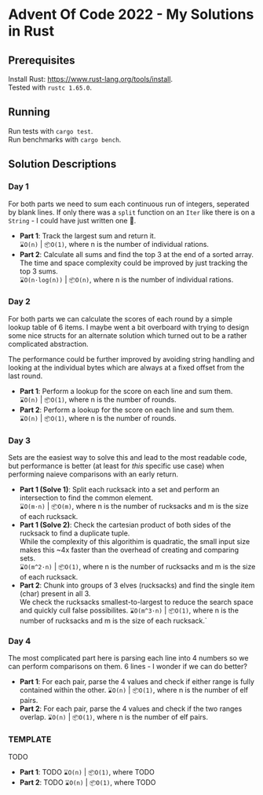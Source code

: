 # Advent Of Code 2022 - My Solutions in Rust

## Prerequisites
Install Rust: https://www.rust-lang.org/tools/install.  
Tested with `rustc 1.65.0`.

## Running
Run tests with `cargo test`.  
Run benchmarks with `cargo bench`.

## Solution Descriptions

### Day 1

For both parts we need to sum each continuous run of integers, seperated by blank lines. If only there was a `split` function on an `Iter` like there is on a `String` - I could have just written one 🤔.

+ **Part 1**: Track the largest sum and return it.  
    `⌛O(n)` | `📦O(1)`, where n is the number of individual rations.
+ **Part 2**: Calculate all sums and find the top 3 at the end of a sorted array.  
    The time and space complexity could be improved by just tracking the top 3 sums.  
    `⌛O(n·log(n))` | `📦O(n)`, where n is the number of individual rations.

### Day 2

For both parts we can calculate the scores of each round by a simple lookup table of 6 items. I maybe went a bit overboard with trying to design some nice structs for an alternate solution which turned out to be a rather complicated abstraction.

The performance could be further improved by avoiding string handling and looking at the individual bytes which are always at a fixed offset from the last round.

+ **Part 1**: Perform a lookup for the score on each line and sum them.  
    `⌛O(n)` | `📦O(1)`, where n is the number of rounds.
+ **Part 2**: Perform a lookup for the score on each line and sum them.  
    `⌛O(n)` | `📦O(1)`, where n is the number of rounds.

### Day 3

Sets are the easiest way to solve this and lead to the most readable code, but performance is better (at least for *this* specific use case) when performing naieve comparisons with an early return.

+ **Part 1 (Solve 1)**: Split each rucksack into a set and perform an intersection to find the common element.  
    `⌛O(m·n)` | `📦O(m)`, where n is the number of rucksacks and m is the size of each rucksack.
+ **Part 1 (Solve 2)**: Check the cartesian product of both sides of the rucksack to find a duplicate tuple.  
    While the complexity of this algorithim is quadratic, the small input size makes this ~4x faster than the overhead of creating and comparing sets.  
    `⌛O(m^2·n)` | `📦O(1)`, where n is the number of rucksacks and m is the size of each rucksack.
+ **Part 2**: Chunk into groups of 3 elves (rucksacks) and find the single item (char) present in all 3.  
    We check the rucksacks smallest-to-largest to reduce the search space and quickly cull false possibilites.
    `⌛O(m^3·n)` | `📦O(1)`, where n is the number of rucksacks and m is the size of each rucksack.`

### Day 4

The most complicated part here is parsing each line into 4 numbers so we can perform comparisons on them. 6 lines - I wonder if we can do better?

+ **Part 1**: For each pair, parse the 4 values and check if either range is fully contained within the other.
    `⌛O(n)` | `📦O(1)`, where n is the number of elf pairs.
+ **Part 2**: For each pair, parse the 4 values and check if the two ranges overlap.
    `⌛O(n)` | `📦O(1)`, where n is the number of elf pairs.

### TEMPLATE

TODO

+ **Part 1**: TODO
    `⌛O(n)` | `📦O(1)`, where TODO
+ **Part 2**: TODO
    `⌛O(n)` | `📦O(1)`, where TODO